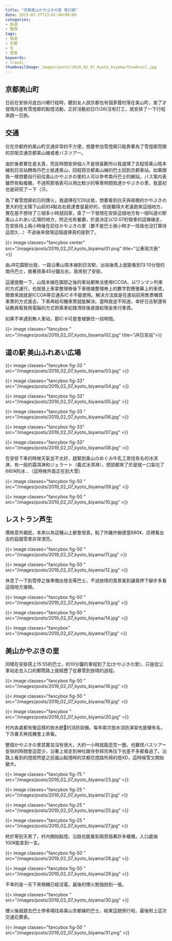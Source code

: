 ```yaml
---
title: "京都美山かやぶきの里 雪灯廊"
date: 2019-02-27T13:01:04+09:00
categories:
- 旅遊
- 關西
tags:
- 旅遊
- 京都
- 冬
- 雪景
keywords:
- travel
thumbnailImage: images/posts/2019_02_07_kyoto_biyama/thumbnail.jpg
---
```

<!--more-->
## 京都美山町

日前在安排月底白川鄉行程時，聽到友人說京都也有個茅葺村落在美山町，查了才發現月底有雪燈廊的點燈活動，正好活動初日(1/26)沒有打工，就安排了一下行程來趟一日旅。

## 交通

位在京都府的美山町交通非常的不方便，想要參加雪燈廊只能靠著為了雪燈廊而開的京阪交通京都美山線或者バスツアー。

由於後者實在是太貴，而且時間安排個人不是很喜歡所以我選擇了去程搭乘山陰本線到日吉站轉南丹巴士抵達美山，回程搭京都美山線的巴士回到京都車站。如果跟我一樣想要自行前往美山かやぶきの里的人可以參考南丹巴士的網站，バス案内表雖然有點複雜，不過照那張表可以用比較少的等車時間抵達かやぶきの里，我當初也是研究了一下（汗。

為了看雪燈廊初日的煙火，我選擇在1/26出發，想要看到白天與夜晚的かやぶきの里大約在太陽下山前的4點左右抵達會是最好的，但是難得大老遠跑來這個地方，實在是不想待了三個多小時就回家，查了一下發現在安掛這個地方有一個叫道の駅 美山ふれあい広場的地方，附近也有餐廳，於是決定以12:07的發車的這條線走，在安掛待上兩小時後在前往かやぶきの里（要不是巴士兩小時才一班我也沒打算待這麼久…）不過後來發現這個選擇真的是對了。

{{< image classes="fancybox center" src="/images/posts/2019_02_07_kyoto_biyama/01.png"  title="公車班次表" >}}

由JR花園駅出發，一路沿著山陰本線到日吉駅，出站後馬上就能看到13:10分發的南丹巴士，接著搭乘45分鐘左右，我來到了安掛。

這邊提醒一下，山陰本線在園部之後的車站都無法使用ICCOA，以ワンマン列車的方式運行，也就是上車拿整理券後下車根據整理券上的數字對應螢幕上的車資，簡單來說就是ICCOA等交通系IC卡不能使用。解決方法就是在進站前用售票機買車票的方式進去，下車再給司機車票就能解決。當時我並不知道，幸好日吉駅還有站務員幫我用電腦的方式把乘車紀錄清除後直接給現金來付車資。

如果不幸遇到無人車站，那IC卡可是會被鎖住一段時間。

{{< image classes="fancybox " src="/images/posts/2019_02_07_kyoto_biyama/02.jpg"  title="JR日吉站">}}

## 道の駅 美山ふれあい広場

{{< image classes="fancybox fig-33 " src="/images/posts/2019_02_07_kyoto_biyama/03.jpg" >}}

{{< image classes="fancybox fig-33" src="/images/posts/2019_02_07_kyoto_biyama/04.jpg" >}}

{{< image classes="fancybox fig-33" src="/images/posts/2019_02_07_kyoto_biyama/05.jpg" >}}

{{< image classes="fancybox fig-33 " src="/images/posts/2019_02_07_kyoto_biyama/06.jpg" >}}

{{< image classes="fancybox fig-33" src="/images/posts/2019_02_07_kyoto_biyama/07.jpg" >}}

{{< image classes="fancybox fig-33" src="/images/posts/2019_02_07_kyoto_biyama/08.jpg" >}}

在安掛下車的時候天氣並不太好，趕緊到美山のめぐみ牛乳工房找有名的冰淇淋，有一般的霜淇淋和ジェラート（義式冰淇淋），想說都來了於是就一口氣吃了680¥的冰…（這時候外面正在刮大雪）

{{< image classes="fancybox fig-50 " src="/images/posts/2019_02_07_kyoto_biyama/09.jpg" >}}

{{< image classes="fancybox fig-50 " src="/images/posts/2019_02_07_kyoto_biyama/10.jpg" >}}

## レストラン芦生

價格意外親民，本來以為這種山上都會很貴，點了炸雞炸蝦便當880¥，店裡看出去的庭園雪景非常漂亮。

{{< image classes="fancybox fig-50 " src="/images/posts/2019_02_07_kyoto_biyama/11.jpg" >}}

{{< image classes="fancybox fig-50 " src="/images/posts/2019_02_07_kyoto_biyama/12.jpg" >}}

休息了一下到雪停之後準備出發去等巴士，不過放晴的風景美到讓我停下腳步多看這個地方幾眼。

{{< image classes="fancybox fig-50 " src="/images/posts/2019_02_07_kyoto_biyama/13.jpg" >}}

{{< image classes="fancybox fig-50 " src="/images/posts/2019_02_07_kyoto_biyama/14.jpg" >}}



{{< image classes="fancybox" src="/images/posts/2019_02_07_kyoto_biyama/17.jpg" >}}

## 美山かやぶきの里

同樣在安掛搭上15:55的巴士，約10分鐘的車程到了北(かやぶきの里)，只是從公車站走去入口的郵筒路上就經歷了從暴雪到放晴的過程。

{{< image classes="fancybox fig-50 " src="/images/posts/2019_02_07_kyoto_biyama/18.jpg" >}}

{{< image classes="fancybox fig-50 " src="/images/posts/2019_02_07_kyoto_biyama/19.jpg" >}}

{{< image classes="fancybox " src="/images/posts/2019_02_07_kyoto_biyama/20.jpg" >}}

村內各處都有像這樣的放水銃的消防設備，每年兩次放水消防演習也是蠻有名，下次春天再找機會上來看。

整個かやぶきの里其實並沒有很大，大約一小時就能逛完一圈，也難怪バスツアー安排的時間會這麼少，沿著上坡走到神社跟寺參拜完再往下也差不多都看過了。沿路上看到的燈居然是之前嵐山點燈時的京都花燈路所用的燈XD，這時候雪又開始變大。

{{< image classes="fancybox fig-75 " src="/images/posts/2019_02_07_kyoto_biyama/23.jpg" >}}

{{< image classes="fancybox fig-25 " src="/images/posts/2019_02_07_kyoto_biyama/21.jpg" >}}

{{< image classes="fancybox fig-25 " src="/images/posts/2019_02_07_kyoto_biyama/25.jpg" >}}

{{< image classes="fancybox fig-25 " src="/images/posts/2019_02_07_kyoto_biyama/27.jpg" >}}

終於等到天黑了，村內開始點燈，沿路也能看到兩旁插著許多蠟燭，入口處捐100¥能拿到一支。

{{< image classes="fancybox fig-50 " src="/images/posts/2019_02_07_kyoto_biyama/28.jpg" >}}

{{< image classes="fancybox fig-50 " src="/images/posts/2019_02_07_kyoto_biyama/29.jpg" >}}

不幸的是一天下來相機已經沒電，最後的煙火勉強拍到一張。

{{< image classes="fancybox  " src="/images/posts/2019_02_07_kyoto_biyama/30.jpg" >}}

煙火後就趕去巴士停車場找尋美山京都線的巴士，結束這趟旅行啦。最後附上這次交通花費表。

{{< image classes="fancybox fig-50 " src="/images/posts/2019_02_07_kyoto_biyama/31.png" >}}